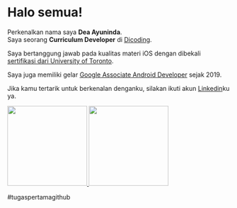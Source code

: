# Halo semua! 

Perkenalkan nama saya **Dea Ayuninda**.  
Saya seorang **Curriculum Developer** di [Dicoding](https://www.dicoding.com/).  

Saya bertanggung jawab pada kualitas materi iOS dengan dibekali [sertifikasi dari University of Toronto](https://www.coursera.org/account/accomplishments/specialization/CLKJD8XBXJ3M).  

Saya juga memiliki gelar [Google Associate Android Developer](https://www.credential.net/h5deoi5h) sejak 2019.  

Jika kamu tertarik untuk berkenalan denganku, silakan ikuti akun [Linkedin](https://www.linkedin.com/in/dea-ayuninda/)ku ya.

<p align="left">
<a href="https://github.com/DeaAyuninda05">
  <img height="180em" src="https://github-readme-stats-eight-theta.vercel.app/api?username=gilangadhan&show_icons=true&theme=algolia&include_all_commits=true&count_private=true"/>
  <img height="180em" src="https://github-readme-stats-eight-theta.vercel.app/api/top-langs/?username=gilangadhan&layout=compact&langs_count=8&theme=algolia"/>
</a>
</p>

#tugaspertamagithub
